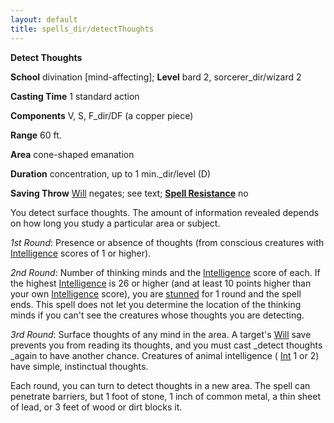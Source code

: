 ```yaml
---
layout: default
title: spells_dir/detectThoughts
---
```

 **Detect Thoughts**

**School** divination [mind-affecting]; **Level** bard 2, sorcerer_dir/wizard 2

**Casting Time** 1 standard action

**Components** V, S, F_dir/DF (a copper piece)

**Range** 60 ft.

**Area** cone-shaped emanation

**Duration** concentration, up to 1 min._dir/level (D)

**Saving Throw** [Will](../../combat#_will) negates; see text; **[Spell Resistance](../../glossary#_spell-resistance)** no

You detect surface thoughts. The amount of information revealed depends on how long you study a particular area or subject.

_1st Round_: Presence or absence of thoughts (from conscious creatures with [Intelligence](../../gettingStarted#_intelligence) scores of 1 or higher).

_2nd Round_: Number of thinking minds and the [Intelligence](../../gettingStarted#_intelligence) score of each. If the highest [Intelligence](../../gettingStarted#_intelligence) is 26 or higher (and at least 10 points higher than your own [Intelligence](../../gettingStarted#_intelligence) score), you are [stunned](../../glossary#_stunned) for 1 round and the spell ends. This spell does not let you determine the location of the thinking minds if you can't see the creatures whose thoughts you are detecting.

_3rd Round_: Surface thoughts of any mind in the area. A target's [Will](../../combat#_will) save prevents you from reading its thoughts, and you must cast _detect thoughts _again to have another chance. Creatures of animal intelligence ( [Int](../../gettingStarted#_intelligence) 1 or 2) have simple, instinctual thoughts.

Each round, you can turn to detect thoughts in a new area. The spell can penetrate barriers, but 1 foot of stone, 1 inch of common metal, a thin sheet of lead, or 3 feet of wood or dirt blocks it.


